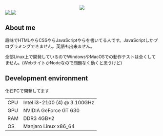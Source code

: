<div align="center">
  <a href="https://github.com/Submarinonline">
    <img src="https://user-images.githubusercontent.com/62732828/114540846-f97eea00-9c90-11eb-915a-ce2bd582c388.png" />
  </a>
</div>

<a href="https://github.com/hakunagi">
  <img align="top" src="https://github-readme-stats.vercel.app/api?username=hakunagi&show_icons=true&title_color=7f7f7f&icon_color=7f7f7f&text_color=7f7f7f&bg_color=00000000&hide_border=true" />
</a>
<a href="https://github.com/hakunagi?tab=repositories">
  <img align="top" src="https://github-readme-stats.vercel.app/api/top-langs/?username=hakunagi&title_color=7f7f7f&icon_color=7f7f7f&text_color=7f7f7f&bg_color=00000000&hide_border=true" />
</a>

## About me
趣味でHTMLやらCSSやらJavaScriptやらを書いてる人です。JavaScriptしかプログラミングできません。英語も出来ません。

全部Linux上で開発しているのでWindowsやMacOSでの動作テストは全くしてません。(WebサイトかNodeなので問題なく動くと思うけど)

## Development environment
化石PCで開発してます

<table>
  <tbody>
    <tr>
      <td>CPU</td>
      <td>Intel i3-2100 (4) @ 3.100GHz</td>
    </tr>
    <tr>
      <td>GPU</td>
      <td>NVIDIA GeForce GT 630</td>
    </tr>
    <tr>
      <td>RAM</td>
      <td>DDR3 4GB*2</td>
    </tr>
    <tr>
      <td>OS</td>
      <td>Manjaro Linux x86_64</td>
    </tr>
  </tbody>
</table>
